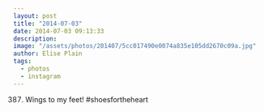 ```yaml
---
layout: post
title: "2014-07-03"
date: 2014-07-03 09:13:33
description: 
image: "/assets/photos/201407/5cc017490e0074a835e105dd2670c09a.jpg"
author: Elise Plain
tags: 
  - photos
  - instagram
---
```


387. Wings to my feet! #shoesfortheheart
<p></p>
